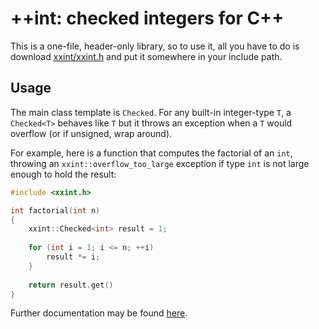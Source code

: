 # ++int: checked integers for C++

This is a one-file, header-only library, so to use it, all you have to do is 
download [xxint/xxint.h][header] and put it somewhere in your include path.

## Usage

The main class template is `Checked`. For any built-in integer-type `T`, a 
`Checked<T>` behaves like `T` but it throws an exception when a `T` would 
overflow (or if unsigned, wrap around).

For example, here is a function that computes the factorial of an `int`, 
throwing an `xxint::overflow_too_large` exception if type `int` is not large 
enough to hold the result:

```cpp
#include <xxint.h>

int factorial(int n)
{
    xxint::Checked<int> result = 1;
    
    for (int i = 1; i <= n; ++i)
        result *= i;
    }
    
    return result.get()
}
```

Further documentation may be found [here][docs].

[header]:
    https://github.com/tov/xxint/raw/master/xxint/xxint.h

[docs]:
    https://tov.github.io/xxint/

